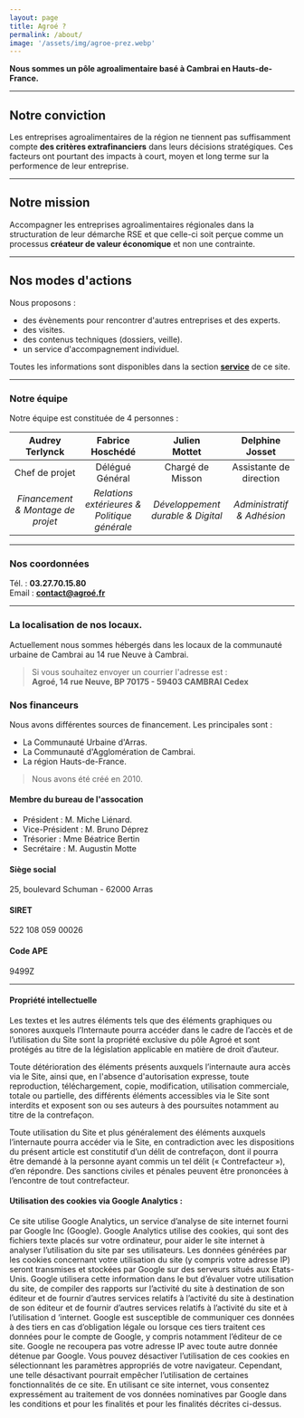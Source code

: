 ```yaml
---
layout: page
title: Agroé ?
permalink: /about/
image: '/assets/img/agroe-prez.webp'
---
```


**Nous sommes un pôle agroalimentaire basé à Cambrai en Hauts-de-France.**

---

## Notre conviction

Les entreprises agroalimentaires de la région ne tiennent pas suffisamment compte **des critères extrafinanciers** dans leurs décisions stratégiques.
Ces facteurs ont pourtant des impacts à court, moyen et long terme sur la performence de leur entreprise.

---

## Notre mission

Accompagner les entreprises agroalimentaires régionales dans la structuration de leur démarche RSE et que celle-ci soit perçue comme un processus **créateur de valeur économique** et non une contrainte.

---

## Nos modes d'actions
Nous proposons :
- des évènements pour rencontrer d'autres entreprises et des experts.
- des visites.
- des contenus techniques (dossiers, veille).
- un service d'accompagnement individuel.

Toutes les informations sont disponibles dans la section [**service**](https://timotte1984.github.io/agroe-jekyll/service/) de ce site.

---

### Notre équipe

Notre équipe est constituée de 4 personnes :

| Audrey <br/>**Terlynck** | Fabrice <br/>**Hoschédé** | Julien <br/>**Mottet** | Delphine<br/> **Josset**   |
|:-------------------:|:--------------------:|:---------------------:|:-----------------------:|
|  Chef de projet   |   Délégué Général    | Chargé de Misson | Assistante de direction |
|  *Financement & Montage de projet*| *Relations extérieures & Politique générale* | *Développement durable & Digital*   | *Administratif & Adhésion*  |

---

### Nos coordonnées

Tél. : **03.27.70.15.80** <br/>
Email : **[contact@agroé.fr](contact@agroé.fr)**

---

### La localisation de nos locaux.
Actuellement nous sommes hébergés dans les locaux de la communauté urbaine de Cambrai au 14 rue Neuve à Cambrai.

> Si vous souhaitez envoyer un courrier l'adresse est : <br/>
**Agroé, 14 rue Neuve, BP 70175 - 59403 CAMBRAI Cedex**

### Nos financeurs

Nous avons différentes sources de financement. Les principales sont :
- La Communauté Urbaine d'Arras.
- La Communauté d'Agglomération de Cambrai.
- La région Hauts-de-France.

> Nous avons été créé en 2010.

#### Membre du bureau de l'assocation
- Président : M. Miche Liénard.
- Vice-Président : M. Bruno Déprez
- Trésorier : Mme Béatrice Bertin
- Secrétaire : M. Augustin Motte

#### Siège social
25, boulevard Schuman - 62000 Arras

#### SIRET
522 108 059 00026

#### Code APE
9499Z

----

#### Propriété intellectuelle
Les textes et les autres éléments tels que des éléments graphiques ou sonores auxquels l’Internaute pourra accéder dans le cadre de l’accès et de l’utilisation du Site sont la propriété exclusive du pôle Agroé et sont protégés au titre de la législation applicable en matière de droit d’auteur.

Toute détérioration des éléments présents auxquels l’internaute aura accès via le Site, ainsi que, en l'absence d'autorisation expresse, toute reproduction, téléchargement, copie, modification, utilisation commerciale, totale ou partielle, des différents éléments accessibles via le Site sont interdits et exposent son ou ses auteurs à des poursuites notamment au titre de la contrefaçon.

Toute utilisation du Site et plus généralement des éléments auxquels l’internaute pourra accéder via le Site, en contradiction avec les dispositions du présent article est constitutif d’un délit de contrefaçon, dont il pourra être demandé à la personne ayant commis un tel délit (« Contrefacteur »), d’en répondre. Des sanctions civiles et pénales peuvent être prononcées à l’encontre de tout contrefacteur.


#### Utilisation des cookies via Google Analytics :
Ce site utilise Google Analytics, un service d’analyse de site internet fourni par Google Inc (Google). Google Analytics utilise des cookies, qui sont des fichiers texte placés sur votre ordinateur, pour aider le site internet à analyser l’utilisation du site par ses utilisateurs. Les données générées par les cookies concernant votre utilisation du site (y compris votre adresse IP) seront transmises et stockées par Google sur des serveurs situés aux Etats-Unis. Google utilisera cette information dans le but d’évaluer votre utilisation du site, de compiler des rapports sur l’activité du site à destination de son éditeur et de fournir d’autres services relatifs à l’activité du site à destination de son éditeur et de fournir d’autres services relatifs à l’activité du site et à l’utilisation d ‘internet. Google est susceptible de communiquer ces données à des tiers en cas d’obligation légale ou lorsque ces tiers traitent ces données pour le compte de Google, y compris notamment l’éditeur de ce site. Google ne recoupera pas votre adresse IP avec toute autre donnée détenue par Google. Vous pouvez désactiver l’utilisation de ces cookies en sélectionnant les paramètres appropriés de votre navigateur. Cependant, une telle désactivant pourrait empêcher l’utilisation de certaines fonctionnalités de ce site. En utilisant ce site internet, vous consentez expressément au traitement de vos données nominatives par Google dans les conditions et pour les finalités et pour les finalités décrites ci-dessus.




